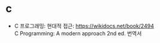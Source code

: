 # c

- C 프로그래밍: 현대적 접근: <https://wikidocs.net/book/2494><br/>
  C Programming: A modern approach 2nd ed. 번역서